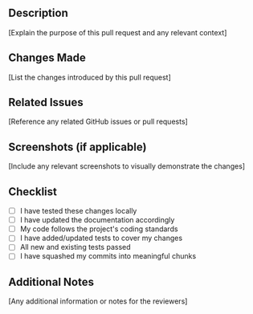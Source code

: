 ## Description
[Explain the purpose of this pull request and any relevant context]

## Changes Made
[List the changes introduced by this pull request]

## Related Issues
[Reference any related GitHub issues or pull requests]

## Screenshots (if applicable)
[Include any relevant screenshots to visually demonstrate the changes]

## Checklist
- [ ] I have tested these changes locally
- [ ] I have updated the documentation accordingly
- [ ] My code follows the project's coding standards
- [ ] I have added/updated tests to cover my changes
- [ ] All new and existing tests passed
- [ ] I have squashed my commits into meaningful chunks

## Additional Notes
[Any additional information or notes for the reviewers]
